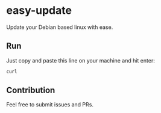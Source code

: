 # easy-update

Update your Debian based linux with ease.

## Run

Just copy and paste this line on your machine and hit enter:
```bash
curl
```

## Contribution

Feel free to submit issues and PRs.
